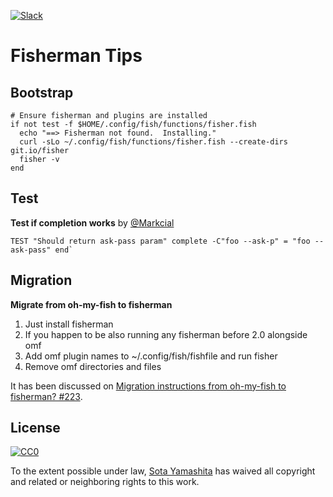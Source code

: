 [slack-link]: https://fisherman-wharf.herokuapp.com
[slack-badge]: https://fisherman-wharf.herokuapp.com/badge.svg

[![Slack][slack-badge]][slack-link]

# Fisherman Tips

## Bootstrap

```fish
# Ensure fisherman and plugins are installed
if not test -f $HOME/.config/fish/functions/fisher.fish
  echo "==> Fisherman not found.  Installing."
  curl -sLo ~/.config/fish/functions/fisher.fish --create-dirs git.io/fisher
  fisher -v
end
```

## Test

**Test if completion works** by [@Markcial](https://github.com/Markcial)

```fish
TEST "Should return ask-pass param" complete -C"foo --ask-p" = "foo --ask-pass" end`
```

## Migration

**Migrate from oh-my-fish to fisherman**

1. Just install fisherman
2. If you happen to be also running any fisherman before 2.0 alongside omf
3. Add omf plugin names to ~/.config/fish/fishfile and run fisher
4. Remove omf directories and files

It has been discussed on [Migration instructions from oh-my-fish to fisherman? #223](https://github.com/fisherman/fisherman/issues/223).

## License

[![CC0](https://licensebuttons.net/p/zero/1.0/88x31.png)](http://creativecommons.org/publicdomain/zero/1.0/)

To the extent possible under law, [Sota Yamashita](https://github.com/sotayamashita) has waived all copyright and related or neighboring rights to this work.
